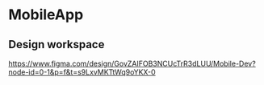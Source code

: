 # MobileApp

## Design workspace
https://www.figma.com/design/GovZAIFOB3NCUcTrR3dLUU/Mobile-Dev?node-id=0-1&p=f&t=s9LxvMKTtWq9oYKX-0
